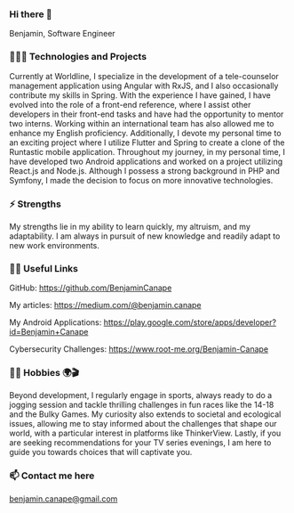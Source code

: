 ### Hi there 👋

Benjamin, Software Engineer


### 👨🏻‍💻 Technologies and Projects

Currently at Worldline, I specialize in the development of a tele-counselor management application using Angular with RxJS, and I also occasionally contribute my skills in Spring. With the experience I have gained, I have evolved into the role of a front-end reference, where I assist other developers in their front-end tasks and have had the opportunity to mentor two interns. Working within an international team has also allowed me to enhance my English proficiency. Additionally, I devote my personal time to an exciting project where I utilize Flutter and Spring to create a clone of the Runtastic mobile application. Throughout my journey, in my personal time, I have developed two Android applications and worked on a project utilizing React.js and Node.js. Although I possess a strong background in PHP and Symfony, I made the decision to focus on more innovative technologies.


### ⚡️ Strengths

My strengths lie in my ability to learn quickly, my altruism, and my adaptability. I am always in pursuit of new knowledge and readily adapt to new work environments.


### ✍🏻 Useful Links

GitHub: https://github.com/BenjaminCanape

My articles: https://medium.com/@benjamin.canape

My Android Applications: https://play.google.com/store/apps/developer?id=Benjamin+Canape

Cybersecurity Challenges: https://www.root-me.org/Benjamin-Canape

### 🏃🏻 Hobbies 🌍🎬

Beyond development, I regularly engage in sports, always ready to do a jogging session and tackle thrilling challenges in fun races like the 14-18 and the Bulky Games. My curiosity also extends to societal and ecological issues, allowing me to stay informed about the challenges that shape our world, with a particular interest in platforms like ThinkerView. Lastly, if you are seeking recommendations for your TV series evenings, I am here to guide you towards choices that will captivate you.

### 📫 Contact me here 

benjamin.canape@gmail.com
<!--
**BenjaminCanape/BenjaminCanape** is a ✨ _special_ ✨ repository because its `README.md` (this file) appears on your GitHub profile.

Here are some ideas to get you started:

- 🔭 I’m currently working on ...
- 🌱 I’m currently learning ...
- 👯 I’m looking to collaborate on ...
- 🤔 I’m looking for help with ...
- 💬 Ask me about ...
- 📫 How to reach me: ...
- 😄 Pronouns: ...
- ⚡ Fun fact: ...
-->
